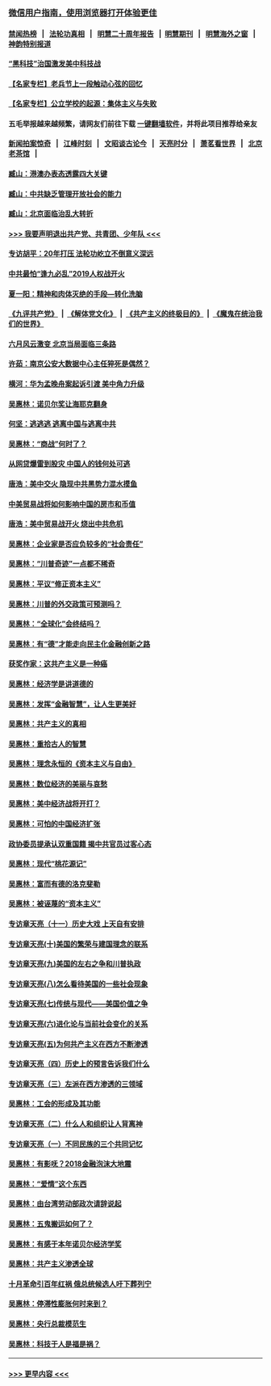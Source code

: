 ### [微信用户指南，使用浏览器打开体验更佳](https://github.com/gfw-breaker/banned-news1/blob/master/indexes/wechat-guide.md?t=0)
#### [禁闻热榜](热点新闻.md?t=0)  &nbsp;&nbsp;|&nbsp;&nbsp; [法轮功真相](https://github.com/gfw-breaker/truth/blob/master/README.md?t=0) &nbsp;&nbsp;|&nbsp;&nbsp; [明慧二十周年报告](https://github.com/gfw-breaker/mh-reports/blob/master/README.md?t=0) &nbsp;&nbsp;|&nbsp;&nbsp;[明慧期刊](https://github.com/gfw-breaker/mh-qikan) &nbsp;&nbsp;|&nbsp;&nbsp; [明慧海外之窗](https://github.com/gfw-breaker/mh-news/blob/master/README.md?t=0) &nbsp;&nbsp;|&nbsp;&nbsp; [神韵特别报道](https://github.com/gfw-breaker/mh-news/blob/master/shenyun.md?t=0)
#### [“黑科技”治国激发美中科技战](../pages/nsc423/n11638056.md?t=02082033) 
#### [【名家专栏】老兵节上一段触动心弦的回忆](../pages/nsc423/n11646016.md?t=02082033) 
#### [【名家专栏】公立学校的起源：集体主义与失败](../pages/nsc423/n11601833.md?t=02082033) 
#### 五毛举报越来越频繁，请网友们前往下载 [一键翻墙软件](https://github.com/gfw-breaker/ssr-accounts)，并将此项目推荐给亲友
#### [新闻拍案惊奇](https://github.com/gfw-breaker/banned-news1/blob/master/pages/link4.md) &nbsp;&nbsp;|&nbsp;&nbsp; [江峰时刻](https://github.com/gfw-breaker/banned-news1/blob/master/pages/link4.md) &nbsp;&nbsp;|&nbsp;&nbsp; [文昭谈古论今](https://github.com/gfw-breaker/banned-news1/blob/master/pages/link4.md) &nbsp;&nbsp;|&nbsp;&nbsp; [天亮时分](https://github.com/gfw-breaker/banned-news1/blob/master/pages/link4.md) &nbsp;&nbsp;|&nbsp;&nbsp; [萧茗看世界](https://github.com/gfw-breaker/banned-news1/blob/master/pages/link4.md) &nbsp;&nbsp;|&nbsp;&nbsp; [北京老茶馆](https://github.com/gfw-breaker/banned-news1/blob/master/pages/link4.md) &nbsp;&nbsp;|&nbsp;&nbsp; 
#### [臧山：港澳办表态透露四大关键](../pages/nsc423/n11421628.md?t=02082033) 
#### [臧山：中共缺乏管理开放社会的能力](../pages/nsc423/n11407457.md?t=02082033) 
#### [臧山：北京面临治乱大转折](../pages/nsc423/n11406895.md?t=02082033) 
#### [>>> 我要声明退出共产党、共青团、少年队 <<<](https://github.com/begood0513/goodnews/blob/master/quit/letter.md) 
#### [专访胡平：20年打压 法轮功屹立不倒意义深远](../pages/nsc423/n11398800.md?t=02082033) 
#### [中共最怕“逢九必乱”2019人权战开火](../pages/nsc423/n11385248.md?t=02082033) 
#### [夏一阳：精神和肉体灭绝的手段—转化洗脑](../pages/nsc423/n11368250.md?t=02082033) 
#### [《九评共产党》](https://github.com/begood0513/9ping.md/blob/master/README.md) &nbsp;|&nbsp; [《解体党文化》](../../../../jtdwh.md/blob/master/README.md)  &nbsp;|&nbsp; [《共产主义的终极目的》](../../../../gczydzjmd.md/blob/master/README.md) &nbsp;|&nbsp; [《魔鬼在统治我们的世界》](../../../../mgztzwmdsj.md/blob/master/README.md) 
#### [六月风云激变 北京当局面临三条路](../pages/nsc423/n11313668.md?t=02082033) 
#### [许茹：南京公安大数据中心主任猝死是偶然？](../pages/nsc423/n11064744.md?t=02082033) 
#### [横河：华为孟晚舟案起诉引渡 美中角力升级](../pages/nsc423/n11027230.md?t=02082033) 
#### [吴惠林：诺贝尔奖让海耶克翻身](../pages/nsc423/n10890049.md?t=02082033) 
#### [何坚：逃逃逃 逃离中国与逃离中共](../pages/nsc423/n10592891.md?t=02082033) 
#### [吴惠林：“商战”何时了？](../pages/nsc423/n10573558.md?t=02082033) 
#### [从网贷爆雷到股灾 中国人的钱何处可逃](../pages/nsc423/n10572800.md?t=02082033) 
#### [唐浩：美中交火 隐现中共黑势力混水摸鱼](../pages/nsc423/n10544040.md?t=02082033) 
#### [中美贸易战将如何影响中国的房市和币值](../pages/nsc423/n10543697.md?t=02082033) 
#### [唐浩：美中贸易战开火 烧出中共危机](../pages/nsc423/n10540126.md?t=02082033) 
#### [吴惠林：企业家是否应负较多的“社会责任”](../pages/nsc423/n10535022.md?t=02082033) 
#### [吴惠林：“川普奇迹”一点都不稀奇](../pages/nsc423/n10512808.md?t=02082033) 
#### [吴惠林：平议“修正资本主义”](../pages/nsc423/n10495724.md?t=02082033) 
#### [吴惠林：川普的外交政策可预测吗？](../pages/nsc423/n10462387.md?t=02082033) 
#### [吴惠林：“全球化”会终结吗？](../pages/nsc423/n10452838.md?t=02082033) 
#### [吴惠林：有“德”才能走向民主化金融创新之路](../pages/nsc423/n10432292.md?t=02082033) 
#### [获奖作家：这共产主义是一种癌](../pages/nsc423/n10431541.md?t=02082033) 
#### [吴惠林：经济学是讲道德的](../pages/nsc423/n10398014.md?t=02082033) 
#### [吴惠林：发挥“金融智慧”，让人生更美好](../pages/nsc423/n10375019.md?t=02082033) 
#### [吴惠林：共产主义的真相](../pages/nsc423/n10351394.md?t=02082033) 
#### [吴惠林：重拾古人的智慧](../pages/nsc423/n10337691.md?t=02082033) 
#### [吴惠林：理念永恒的《资本主义与自由》](../pages/nsc423/n10316274.md?t=02082033) 
#### [吴惠林：数位经济的美丽与哀愁](../pages/nsc423/n10292946.md?t=02082033) 
#### [吴惠林：美中经济战将开打？](../pages/nsc423/n10258825.md?t=02082033) 
#### [吴惠林：可怕的中国经济扩张](../pages/nsc423/n10219147.md?t=02082033) 
#### [政协委员提承认双重国籍 揭中共官员过客心态](../pages/nsc423/n10208809.md?t=02082033) 
#### [吴惠林：现代“桃花源记”](../pages/nsc423/n10185234.md?t=02082033) 
#### [吴惠林：富而有德的洛克斐勒](../pages/nsc423/n10142264.md?t=02082033) 
#### [吴惠林：被诬蔑的“资本主义”](../pages/nsc423/n10124816.md?t=02082033) 
#### [专访章天亮（十一）历史大戏 上天自有安排](../pages/nsc423/n10094905.md?t=02082033) 
#### [专访章天亮(十)美国的繁荣与建国理念的联系](../pages/nsc423/n10094899.md?t=02082033) 
#### [专访章天亮(九)美国的左右之争和川普执政](../pages/nsc423/n10094889.md?t=02082033) 
#### [专访章天亮(八)怎么看待美国的一些社会现象](../pages/nsc423/n10094857.md?t=02082033) 
#### [专访章天亮(七)传统与现代——美国价值之争](../pages/nsc423/n10093140.md?t=02082033) 
#### [专访章天亮(六)进化论与当前社会变化的关系](../pages/nsc423/n10092036.md?t=02082033) 
#### [专访章天亮(五)为何共产主义在西方不断渗透](../pages/nsc423/n10083620.md?t=02082033) 
#### [专访章天亮（四）历史上的预言告诉我们什么](../pages/nsc423/n10083606.md?t=02082033) 
#### [专访章天亮（三）左派在西方渗透的三领域](../pages/nsc423/n10081115.md?t=02082033) 
#### [吴惠林：工会的形成及其功能](../pages/nsc423/n10080633.md?t=02082033) 
#### [专访章天亮（二）什么人和组织让人背离神](../pages/nsc423/n10076637.md?t=02082033) 
#### [专访章天亮（一）不同民族的三个共同记忆](../pages/nsc423/n10074188.md?t=02082033) 
#### [吴惠林：有影呒？2018金融泡沫大地震](../pages/nsc423/n10040534.md?t=02082033) 
#### [吴惠林：“爱情”这个东西](../pages/nsc423/n10019423.md?t=02082033) 
#### [吴惠林：由台湾劳动部政次请辞说起](../pages/nsc423/n9979679.md?t=02082033) 
#### [吴惠林：五鬼搬运如何了？](../pages/nsc423/n9925338.md?t=02082033) 
#### [吴惠林：有感于本年诺贝尔经济学奖](../pages/nsc423/n9871883.md?t=02082033) 
#### [吴惠林：共产主义渗透全球](../pages/nsc423/n9812748.md?t=02082033) 
#### [十月革命引百年红祸 俄总统候选人吁下葬列宁](../pages/nsc423/n9810182.md?t=02082033) 
#### [吴惠林：停滞性膨胀何时来到？](../pages/nsc423/n9764136.md?t=02082033) 
#### [吴惠林：央行总裁模范生](../pages/nsc423/n9728134.md?t=02082033) 
#### [吴惠林：科技于人是福是祸？](../pages/nsc423/n9672982.md?t=02082033) 

----
#### [ >>> 更早内容 <<< ](../indexes/nsc423-earlier.md)
